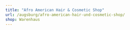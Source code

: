 ```yaml
---
title: "Afro American Hair & Cosmetic Shop"
url: /augsburg/afro-american-hair-und-cosmetic-shop/
shop: Warenhaus
---
```

